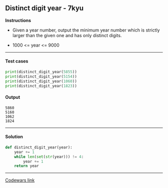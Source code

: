 ## Distinct digit year - 7kyu

**Instructions**

- Given a year number, output the minimum year number which is strictly larger than the given one and has only distinct digits.

- 1000 <= year <= 9000

---

#### Test cases

```python
print(distinct_digit_year(5855))
print(distinct_digit_year(5154))
print(distinct_digit_year(1060))
print(distinct_digit_year(1823))
```

#### Output 
```
5860
5160
1062
1824
```

---

#### Solution

```python
def distinct_digit_year(year):
    year += 1
    while len(set(str(year))) != 4: 
        year += 1
    return year
```

---

[Codewars link](https://www.codewars.com/kata/58aa68605aab54a26c0001a6)
